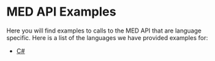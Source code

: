 # MED API Examples

Here you will find examples to calls to the MED API that are language specific. Here is a list of the languages we have provided examples for:

- [C#](/samples/cSharp/)
